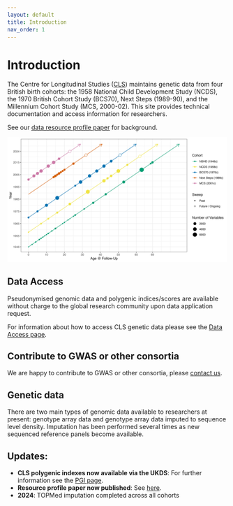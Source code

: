 ```yaml
---
layout: default
title: Introduction
nav_order: 1
---
```


# **Introduction** 

The Centre for Longitudinal Studies ([CLS](https://cls.ucl.ac.uk)) maintains genetic data from four British birth cohorts: the 1958 National Child Development Study (NCDS), the 1970 British Cohort Study (BCS70), Next Steps (1989-90), and the Millennium Cohort Study (MCS, 2000-02). This site provides technical documentation and access information for researchers.

See our [data resource profile paper](https://academic.oup.com/ije/article/54/5/dyaf141/8237599) for background. 

[![CLS Cohort Timeline](fig1.png)](https://www.medrxiv.org/content/10.1101/2024.11.06.24316761v1)  

## Data Access

Pseudonymised genomic data and polygenic indices/scores are available without charge to the global research community upon data application request.

For information about how to access CLS genetic data please see the [Data Access page](/docs/access.html).  

## Contribute to GWAS or other consortia

We are happy to contribute to GWAS or other consortia, please [contact us](mailto:clsdata@ucl.ac.uk).  

## Genetic data

There are two main types of genomic data available to researchers at present: genotype array data and genotype array data imputed to sequence level density. Imputation has been performed several times as new sequenced reference panels become available.  

## Updates:

- **CLS polygenic indexes now available via the UKDS**: For further information see the [PGI page](/docs/PRS.html).
- **Resource profile paper now published**: See [here](https://academic.oup.com/ije/article/54/5/dyaf141/8237599).
- **2024**: TOPMed imputation completed across all cohorts
